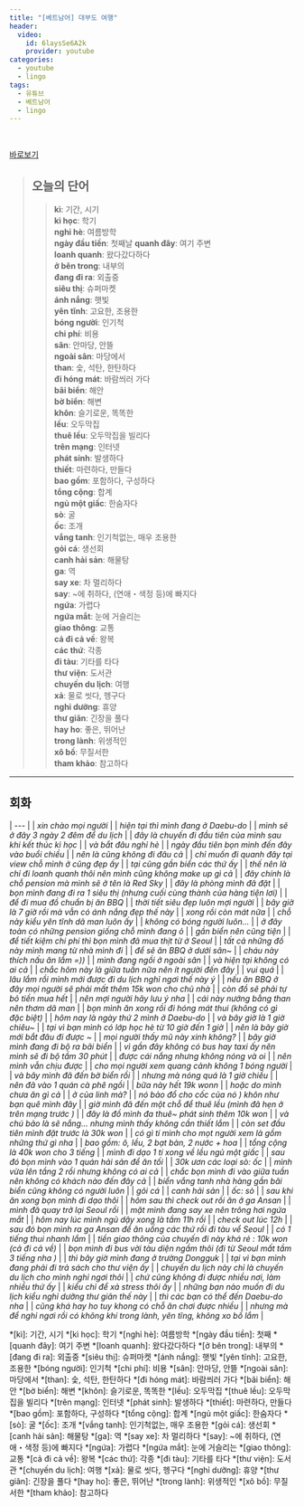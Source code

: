 ```yaml
---
title: "[베트남어] 대부도 여행"
header:
  video:
    id: 6laysSe6A2k
    provider: youtube
categories:
  - youtube
  - lingo
tags:
  - 유튜브
  - 베트남어
  - lingo
---
```


<br>

[바로보기](https://www.youtube.com/watch?v=6laysSe6A2k)


> ## **오늘의 단어**
>> **kì**: 기간, 시기  
>> **kì học**: 학기  
>> **nghỉ hè**: 여름방학  
>> **ngày đầu tiền**: 첫째날 
>> **quanh đây**: 여기 주변  
>> **loanh quanh**: 왔다갔다하다  
>> **ở bên trong**: 내부의  
>> **đang đi ra**: 외출중  
>> **siêu thị**: 슈퍼마켓  
>> **ánh nắng**: 햇빛  
>> **yên tĩnh**: 고요한, 조용한  
>> **bóng người**: 인기척  
>> **chi phí**: 비용  
>> **sân**: 안마당, 안뜰  
>> **ngoài sân**: 마당에서  
>> **than**: 숯, 석탄, 한탄하다  
>> **đi hóng mát**: 바람씌러 가다  
>> **bãi biển**: 해안  
>> **bờ biển**: 해변  
>> **khôn**: 슬기로운, 똑똑한  
>> **lều**: 오두막집  
>> **thuê lều**: 오두막집을 빌리다  
>> **trên mạng**: 인터넷  
>> **phát sinh**: 발생하다  
>> **thiết**: 마련하다, 만들다  
>> **bao gồm**: 포함하다, 구성하다  
>> **tổng cộng**: 합계  
>> **ngủ một giấc**: 한숨자다  
>> **sò**: 굴  
>> **ốc**: 조개  
>> **vắng tanh**: 인기척없는, 매우 조용한  
>> **gỏi cá**: 생선회  
>> **canh hải sản**: 해물탕  
>> **ga**: 역  
>> **say xe**: 차 멀리하다  
>> **say**: ~에 취하다, (연애・색정 등)에 빠지다  
>> **ngứa**: 가렵다  
>> **ngứa mắt**: 눈에 거슬리는  
>> **giao thông**: 교통  
>> **cả đi cả về**: 왕복  
>> **các thứ**: 각종  
>> **đi tàu**: 기타를 타다  
>> **thư viện**: 도서관  
>> **chuyến du lịch**: 여행  
>> **xả**: 물로 씻다, 헹구다  
>> **nghỉ dưỡng**: 휴양  
>> **thư giãn**: 긴장을 풀다  
>> **hay ho**: 좋은, 뛰어난  
>> **trong lành**: 위생적인  
>> **xô bồ**: 무질서한  
>> **tham khảo**: 참고하다  
---

## 회화

| --- |
| *xin chào mọi người* |
| *hiện tại thì mình đang ở Daebu-do* |
| *mình sẽ ở đây 3 ngày 2 đêm để du lịch* |
| *đây là chuyến đi đầu tiên của mình sau khi kết thúc kì học* |
| *và bắt đâu nghỉ hè* |
| *ngày đầu tiên bọn mình đến đây vào buổi chiều* |
| *nên là cũng không đi đâu cả* |
| *chỉ muốn đi quanh đây tại view chỗ mình ở cũng đẹp ấy* |
| *tại cũng gần biển các thứ ấy* |
| *thế nên là chỉ đi loanh quanh thôi nên mình cũng không make up gì cả* |
| *đây chính là chỗ pension mà mình sẽ ở tên là Red Sky* |
| *đây là phòng mình đã đặt* |
| *bọn mình đang đi ra 1 siêu thị (nhưng cuối cùng thành của hàng tiện lơi)* |
| *để đi mua đồ chuẩn bị ăn BBQ* |
| *thời tiết siêu đẹp luôn mợi người* |
| *bây giờ là 7 giờ rồi mà vẫn có ánh nắng đẹp thế này* |
| *xong rồi còn mát nữa* |
| *chỗ này kiểu yên tĩnh dã man luôn ấy* |
| *không có bóng người luôn...* |
| *ở đây toàn có những pension giống chỗ mình đang ỏ* |
| *gần biển nên cũng tiện* |
| *để tiết kiệm chi phí thì bọn mình đã mua thịt từ ở Seoul* |
| *tất cả những đồ này mình mang từ nhà mình đi* |
| *để sẽ ăn BBQ ở dưới sân~* |
| *cháu này thích nấu ăn lắm =))* |
| *mình đang ngồi ở ngoài sân* |
| *và hiện tại không có ai cả* |
| *chắc hôm này là giữa tuần nữa nên ít người đến đây* |
| *vui quá* |
| *lâu lắm rồi mình mới được đi du lịch nghỉ ngơi thế này ý* |
| *nếu ăn BBQ ở đây mọi người sẽ phải mất thêm 15k won cho chủ nhà* |
| *còn đồ sẽ phải tự bỏ tiền mua hết* |
| *nên mợi người hãy lưu ý nha* |
| *cái này nướng bằng than nên thơm dã man* |
| *bọn mình ăn xong rồi đi hóng mát thui (không có gì đặc biệt)* |
| *hôm nay là ngày thứ 2 mình ở Daebu-do* |
| *và bây giờ là 1 giờ chiêu~* |
| *tại vì bạn mình có lớp học hè từ 10 giờ đến 1 giờ* |
| *nên là bây giờ mới bắt đâu đi được ~* |
| *mọi người thấy mũ này xinh không?* |
| *bây giờ mình đang đi bộ ra bãi biển* |
| *vì gần đây không có bus hay taxi ấy nên mình sẽ đi bộ tầm 30 phút* |
| *được cái nắng nhưng không nóng và oi* |
| *nên mình vẫn chịu được* |
| *cho mọi người xem quang cảnh không 1 bóng người* |
| *và bây mình đã đến bờ biển rồi* |
| *nhưng mà nóng quá là 1 giờ chiều* |
| *nên đã vào 1 quán cà phê ngồi* |
| *bữa này hết 19k wonn* |
| *hoặc do mình chưa ăn gì cả* |
| *ở của linh mà?* |
| *nó bảo đổ cho cốc của nó ) khôn như bạn quê mình đây* |
| *giờ mình đã đến một chỗ để thuê lều (mình đã hẹn ở trên mạng trước )* |
| *đây là đồ mình đa thuê~ phát sinh thêm 10k won* |
| *và chú bảo là sẽ nắng... nhưng mình thấy không cần thiết lắm* |
| *còn set đầu tiên mình đặt trước là 30k won* |
| *có gì tí mình cho mọt người xem là gồm những thứ gì nha* |
| *bao gồm: ô, lều, 2 bạt bàn, 2 nước + hoa* |
| *tổng cộng là 40k won cho 3 tiếng* |
| *mình đi dạo 1 tí xong về lều ngủ một giấc* |
| *sau đó bọn mình vào 1 quán hải sản để ăn tối* |
| *30k ươn các loại sò: ốc* |
| *mình vừa lên tầng 2 rồi nhưng không có ai cả* |
| *chắc bọn mình đi vào giữa tuần nên không có khách nào đến đây cả* |
| *biển vắng tanh nhà hàng gần bãi biển cũng không có người luôn* |
| *gỏi cá* |
| *canh hải sản* |
| *ốc: sò* |
| *sau khi ăn xong bọn mình đi dạo thôi* |
| *hôm sau thì check out rồi ăn ở ga Ansan* |
| *mình đã quay trở lại Seoul rồi* |
| *mặt mình đang say xe nên trông hơi ngứa mắt* |
| *hôm nay lúc mình ngủ dậy xong là tầm 11h rồi* |
| *check out lúc 12h* |
| *sau đó bọn mình ra ga Ansan để ăn uống các thứ rồi đi tàu vể Seoul* |
| *có 1 tiếng thui nhanh lắm* |
| *tiền giao thông của chuyến đi này khá rẻ : 10k won (cả đi cả về)* |
| *bọn mình đi bus vời tàu diện ngầm thôi (đi từ Seoul mất tầm 3 tiếng nha )* |
| *thì bây giờ mình đang ở trường Dongguk* |
| *tại vì bạn mình đang phải đi trả sách cho thư viện ấy* |
| *chuyến du lịch này chỉ là chuyến du lịch cho mình nghỉ ngơi thôi* |
| *chứ cũng không đi được nhiều nơi, làm nhiều thứ ấy* |
| *kiểu chỉ để xả stress thôi ấy* |
| *những bạn nào muốn đi du lịch kiểu nghỉ dưỡng thư giãn thế này* |
| *thì các bạn có thể đến Daebu-do nha* |
| *cũng khá hay ho tuy khong có chỗ ăn chơi được nhiều* |
| *nhưng mà để nghỉ ngơi rồi có không khí trong lành, yên tĩng, không xo bồ lắm* |


*[kì]: 기간, 시기
*[kì học]: 학기
*[nghỉ hè]: 여름방학
*[ngày đầu tiền]: 첫째
*[quanh đây]: 여기 주변
*[loanh quanh]: 왔다갔다하다
*[ở bên trong]: 내부의
*[đang đi ra]: 외출중
*[siêu thị]: 슈퍼마켓
*[ánh nắng]: 햇빛
*[yên tĩnh]: 고요한, 조용한
*[bóng người]: 인기척
*[chi phí]: 비용
*[sân]: 안마당, 안뜰
*[ngoài sân]: 마당에서
*[than]: 숯, 석탄, 한탄하다
*[đi hóng mát]: 바람씌러 가다
*[bãi biển]: 해안
*[bờ biển]: 해변
*[khôn]: 슬기로운, 똑똑한
*[lều]: 오두막집
*[thuê lều]: 오두막집을 빌리다
*[trên mạng]: 인터넷
*[phát sinh]: 발생하다
*[thiết]: 마련하다, 만들다
*[bao gồm]: 포함하다, 구성하다
*[tổng cộng]: 합계
*[ngủ một giấc]: 한숨자다
*[sò]: 굴
*[ốc]: 조개
*[vắng tanh]: 인기척없는, 매우 조용한
*[gỏi cá]: 생선회
*[canh hải sản]: 해물탕
*[ga]: 역
*[say xe]: 차 멀리하다
*[say]: ~에 취하다, (연애・색정 등)에 빠지다
*[ngứa]: 가렵다
*[ngứa mắt]: 눈에 거슬리는
*[giao thông]: 교통
*[cả đi cả về]: 왕복
*[các thứ]: 각종
*[đi tàu]: 기타를 타다
*[thư viện]: 도서관
*[chuyến du lịch]: 여행
*[xả]: 물로 씻다, 헹구다
*[nghỉ dưỡng]: 휴양
*[thư giãn]: 긴장을 풀다
*[hay ho]: 좋은, 뛰어난
*[trong lành]: 위생적인
*[xô bồ]: 무질서한
*[tham khảo]: 참고하다